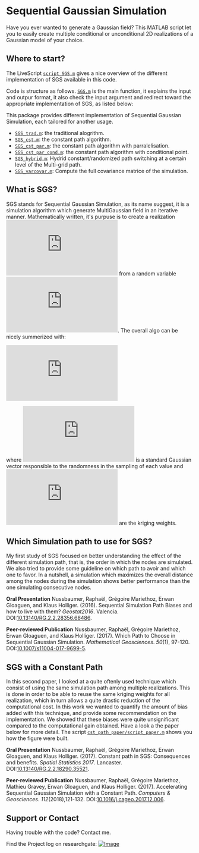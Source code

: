# Sequential Gaussian Simulation

Have you ever wanted to generate a Gaussian field? This MATLAB script let you to easily create multiple conditional or unconditional 2D realizations of a Gaussian model of your choice.



## Where to start?
The LiveScript [``script_SGS.m``](https://raphael-nussbaumer-phd.github.io/SGS/html/script_SGS) gives a nice overview of the different implementation of SGS available in this code. 

Code is structure as follows. [``SGS.m``](https://raphael-nussbaumer-phd.github.io/SGS/html/SGS) is the main function, it explains the input and outpur format, it also check the input argument and redirect toward the appropriate implementation of SGS, as listed below:

This package provides different implementation of Sequential Gaussian Simulation, each tailored for another usage.
- [``SGS_trad.m``](https://raphael-nussbaumer-phd.github.io/SGS/html/SGS_trad): the traditional alogrithm.
- [``SGS_cst.m``](https://raphael-nussbaumer-phd.github.io/SGS/html/SGS_cst): the constant path algorithm.
- [``SGS_cst_par.m``](https://raphael-nussbaumer-phd.github.io/SGS/html/SGS_cst_par): the constant path algorithm with parralelisation. 
- [``SGS_cst_par_cond.m``](https://raphael-nussbaumer-phd.github.io/SGS/html/SGS_cst_par_cond): the constant path algorithm with conditional point.
- [``SGS_hybrid.m``](https://raphael-nussbaumer-phd.github.io/SGS/html/SGS_hybrid): Hydrid constant/randomized path switching at a certain level of the Multi-grid path.
- [``SGS_varcovar.m``](https://raphael-nussbaumer-phd.github.io/SGS/html/SGS_varcovar): Compute the full covariance matrice of the simulation.



## What is SGS?
SGS stands for Sequential Gaussian Simulation, as its name suggest, it is a simulation algorithm which generate MultiGaussian field in an iterative manner. Mathematically written, it's purpuse is to create a realization ![equation](http://latex.codecogs.com/gif.latex?z%5E%7B%28l%29%7D%28%5Cmathbf%7Bu%7D%29) from a random variable ![equation](http://latex.codecogs.com/gif.latex?Z%28%5Cmathbf%7Bu%7D%29%20%5Csim%20%5Cmathcal%7BN%7D%28%5Cboldsymbol%5Cmu_Z%2C%20%5Cboldsymbol%7BC%7D_Z%29). The overall algo can be nicely summerized with:

![equation](http://latex.codecogs.com/gif.latex?Z%20%28%5Cboldsymbol%7Bu%7D_i%29%20%3D%20%5Csum_%7Bj%3D1%7D%5E%7Bi-1%7D%20%5Clambda_j%28%5Cboldsymbol%7Bu%7D_i%29%20Z%28%5Cboldsymbol%7Bu%7D_j%29%20&plus;%20%5Csigma_E%20%28%5Cboldsymbol%7Bu%7D_i%29%20U%28%5Cboldsymbol%7Bu%7D_i%29%2C%20%5Cquad%20%5Cforall%20i%3D1%2C%20%5Cldots%2C%20n%2C)

where ![equation](http://latex.codecogs.com/gif.latex?U) is a standard Gaussian vector responsible to the randomness in the sampling of each value and ![equation](http://latex.codecogs.com/gif.latex?%5Clambda_j) are the kriging weights.



## Which Simulation path to use for SGS?
My first study of SGS focused on better understanding the effect of the different simulation path, that is, the order in which the nodes are simulated. We also tried to provide some guideline on which path to avoir and which one to favor. In a nutshell, a simulation which maximizes the overall distance among the nodes during the simulation shows better performance than the one simulating consecutive nodes. 

**Oral Presentation**
Nussbaumer, Raphaël, Grégoire Mariethoz, Erwan Gloaguen, and Klaus Holliger. (2016). Sequential Simulation Path Biases and how to live with them? *Geostat2016*. Valencia. DOI:[10.13140/RG.2.2.28356.68486](10.13140/RG.2.2.28356.68486).

**Peer-reviewed Publication**
Nussbaumer, Raphaël, Grégoire Mariethoz, Erwan Gloaguen, and Klaus Holliger. (2017). Which Path to Choose in Sequential Gaussian Simulation. _Mathematical Geosciences_. *50*(1), 97-120. DOI:[10.1007/s11004-017-9699-5](http://doi.org/10.1007/s11004-017-9699-5).


## SGS with a Constant Path
In this second paper, I looked at a quite oftenly used technique which consist of using the same simulation path among multiple realizations. This is done in order to be able to reuse the same kriging weights for all realization, which in turn allows a quite drastic reduction of the computational cost. In this work we wanted to quantify the amount of bias added with this technique, and provide some recommendation on the implementation. We showed that these biases were quite unsignificant compared to the computational gain obtained. Have a look a the paper below for more detail. The script [``cst_path_paper/script_paper.m``](https://raphael-nussbaumer-phd.github.io/SGS/cst_path_paper/html/script_paper) shows you how the figure were built.

**Oral Presentation**
Nussbaumer, Raphaël, Grégoire Mariethoz, Erwan Gloaguen, and Klaus Holliger. (2017). Constant path in SGS: Consequences and benefits. *Spatial Statistics 2017*. Lancaster. DOI:[10.13140/RG.2.2.18290.35521](http://doi.org/10.13140/RG.2.2.18290.35521).

**Peer-reviewed Publication**
Nussbaumer, Raphaël, Grégoire Mariethoz, Mathieu Gravey, Erwan Gloaguen, and Klaus Holliger. (2017). Accelerating Sequential Gaussian Simulation with a Constant Path. *Computers & Geosciences*. *112*(2018),121-132. DOI:[10.1016/j.cageo.2017.12.006](http://doi.org/10.1016/j.cageo.2017.12.006).


## Support or Contact
Having trouble with the code? Contact me.

Find the Project log on researchgate:
[![Image](https://upload.wikimedia.org/wikipedia/commons/a/aa/ResearchGate_Logo.png)](https://www.researchgate.net/project/Simulation-Path-in-Sequential-Gaussian-Simulation)
